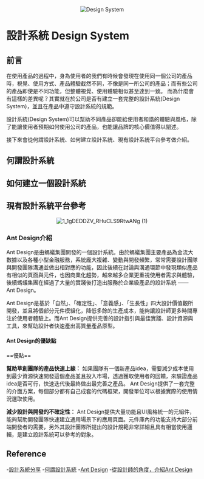 <div align=center>
  
![Design System](https://github.com/CAFECA-IO/KnowledgeManagement/assets/77717533/888a0906-baf3-4b46-ae3f-ef883b05e64f)

</div>

設計系統 Design System
===

## 前言
在使用產品的過程中，身為使用者的我們有時候會發現在使用同一個公司的產品時，視覺、使用方式、產品體驗截然不同，不像是同一所公司的產品；而有些公司的產品即使是不同功能，但整體視覺、使用體驗相似甚至達到一致。
而為什麼會有這樣的差異呢？其實就在於公司是否有建立一套完整的設計系統(Design System)，並且在產品中遵守設計系統的規範。

設計系統(Design System)可以幫助不同產品卻能給使用者和諧的體驗與風格，除了能讓使用者預期如何使用公司的產品，也能讓品牌的核心價值得以闡述。

接下來會從何謂設計系統、如何建立設計系統、現有設計系統平台參考做介紹。

## 何謂設計系統


## 如何建立一個設計系統



## 現有設計系統平台參考
<div align=center>

![1_1gDEDDZV_RHuCLS9RtwANg (1)](https://github.com/CAFECA-IO/KnowledgeManagement/assets/77717533/3d25d47b-3294-42b1-a49e-6e110233892f)

</div>

### ​​​​Ant Design介紹
Ant Design是由螞蟻集團開發的一個設計系統。由於螞蟻集團主要產品為金流大數據以及各種小型金融服務，系統龐大複雜、變動與開發頻繁，常常需要設計團隊與開發團隊溝通並做出相對應的功能，因此後續在討論與溝通環節中發現類似產品有相似的頁面與元件，也因商業化趨勢，越來越多企業更重視使用者需求與體驗，後續螞蟻集團在經過了大量的實踐後打造出服務於企業級產品的設計系統 —— Ant Design。

Ant Design是基於「自然」、「確定性」、「意義感」、「生長性」四大設計價值觀所開發，並且將個部分元件模組化，降低多餘的生產成本，能夠讓設計師更多時間專注於使用者體驗上。而Ant Design提供完善的設計指引與最佳實踐、設計資源與工具，來幫助設計者快速產出高質量產品原型。

#### ​​​​Ant Design的優缺點
==優點==

**幫助草創團隊的產品快速上線：**
如果團隊有一個新產品idea，需要減少成本使用到最少資源快速開發這個產品並且投入市場，透過獲取使用者的回饋，來驗證產品idea是否可行，快速迭代後最終做出最完善之產品。
Ant Design提供了一套完整的介面方案，每個部分都有自己成套的代碼框架，開發單位可以根據實際的使用情況選取使用。

**減少設計與開發的不確定性：**
Ant Design提供大量功能且UI風格統一的元組件，能夠幫助開發團隊快速建立通用場景下的應用頁面。元件庫內的功能支持大部分前端開發者的需要，另外其設計團隊所提出的設計規範非常詳細且具有相當使用邏輯，是建立設計系統可以參考的對象。

## Reference 
-[設計系統分享](https://medium.com/uxeastmeetswest/%E8%A8%AD%E8%A8%88%E7%B3%BB%E7%B5%B1-design-system-%E5%88%86%E4%BA%AB-4e9052fa017)
-[何謂設計系統](https://blog.airouting.io/article/20210106001)
-[Ant Design](https://ant.design/)
-[從設計師的角度，介紹Ant Design](https://pixso.cn/designskills/mayiantdesign/)

